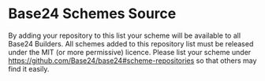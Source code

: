 # Base24 Schemes Source
By adding your repository to this list your scheme will be available to all Base24 Builders.
All schemes added to this repository list must be released under the MIT (or more permissive) licence.
Please list your scheme under https://github.com/Base24/base24#scheme-repositories so that others may find it easily.
